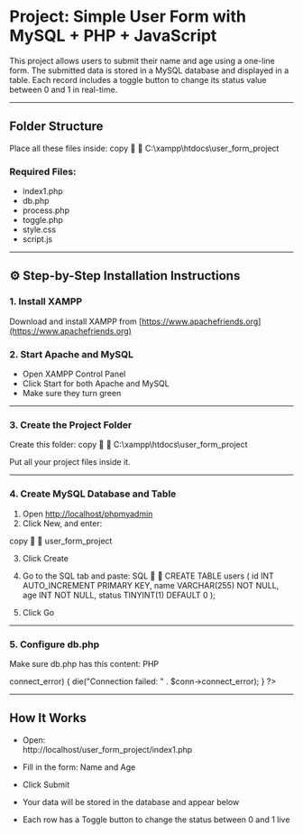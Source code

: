 #  Project: Simple User Form with MySQL + PHP + JavaScript

This project allows users to submit their name and age using a one-line form. The submitted data is stored in a MySQL database and displayed in a table. Each record includes a toggle button to change its status value between 0 and 1 in real-time.

---

## Folder Structure

Place all these files inside:
copy


C:\xampp\htdocs\user_form_project

### Required Files:

- index1.php
- db.php
- process.php
- toggle.php
- style.css
- script.js

---

## ⚙ Step-by-Step Installation Instructions

### 1. Install XAMPP

Download and install XAMPP from [https://www.apachefriends.org](https://www.apachefriends.org)

###  2. Start Apache and MySQL

- Open XAMPP Control Panel
- Click Start for both Apache and MySQL
- Make sure they turn green

---

###  3. Create the Project Folder

Create this folder:
copy


C:\xampp\htdocs\user_form_project

Put all your project files inside it.

---

### 4. Create MySQL Database and Table

1. Open [http://localhost/phpmyadmin](http://localhost/phpmyadmin)
2. Click New, and enter:

  
copy


   user_form_project
   
3. Click Create
4. Go to the SQL tab and paste:
SQL


CREATE TABLE users (
    id INT AUTO_INCREMENT PRIMARY KEY,
    name VARCHAR(255) NOT NULL,
    age INT NOT NULL,
    status TINYINT(1) DEFAULT 0
);

5. Click Go

---

###  5. Configure db.php

Make sure db.php has this content:
PHP

<?php
$servername = "localhost";
$username = "root";
$password = "";
$dbname = "user_form_project";

$conn = new mysqli($servername, $username, $password, $dbname);
if ($conn->connect_error) {
    die("Connection failed: " . $conn->connect_error);
}
?>

---

##  How It Works

- Open:  
  http://localhost/user_form_project/index1.php

- Fill in the form: Name and Age
- Click Submit
- Your data will be stored in the database and appear below
- Each row has a Toggle button to change the status between 0 and 1 live
